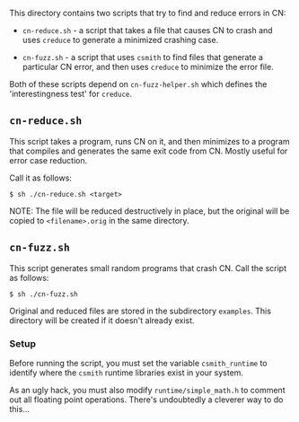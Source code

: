 This directory contains two scripts that try to find and reduce errors in CN: 

* `cn-reduce.sh` - a script that takes a file that causes CN to crash and uses
  `creduce` to generate a minimized crashing case. 

* `cn-fuzz.sh` - a script that uses `csmith` to find files that generate a
  particular CN error, and then uses `creduce` to minimize the error file. 

Both of these scripts depend on `cn-fuzz-helper.sh` which defines the
'interestingness test' for `creduce`. 


## `cn-reduce.sh` 

This script takes a program, runs CN on it, and then minimizes to a program that
compiles and generates the same exit code from CN. Mostly useful for error case
reduction. 

Call it as follows: 
``` 
$ sh ./cn-reduce.sh <target> 
```

NOTE: The file will be reduced destructively in place, but the original will be
copied to `<filename>.orig` in the same directory. 

## `cn-fuzz.sh`

This script generates small random programs that crash CN. Call the script as
follows: 
```
$ sh ./cn-fuzz.sh
``` 

Original and reduced files are stored in the subdirectory `examples`. This
directory will be created if it doesn't already exist. 

### Setup 

Before running the script, you must set the variable `csmith_runtime` to
identify where the `csmith` runtime libraries exist in your system. 

As an ugly hack, you must also modify `runtime/simple_math.h` to comment out all
floating point operations. There's undoubtedly a cleverer way to do this...
